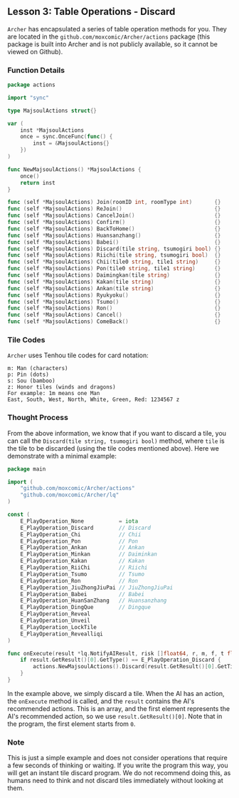 ## Lesson 3: Table Operations - Discard

`Archer` has encapsulated a series of table operation methods for you. They are located in the `github.com/moxcomic/Archer/actions` package (this package is built into Archer and is not publicly available, so it cannot be viewed on Github).

### Function Details

```go
package actions

import "sync"

type MajsoulActions struct{}

var (
    inst *MajsoulActions
    once = sync.OnceFunc(func() {
        inst = &MajsoulActions{}
    })
)

func NewMajsoulActions() *MajsoulActions {
    once()
    return inst
}

func (self *MajsoulActions) Join(roomID int, roomType int)       {}
func (self *MajsoulActions) ReJoin()                             {}
func (self *MajsoulActions) CancelJoin()                         {}
func (self *MajsoulActions) Confirm()                            {}
func (self *MajsoulActions) BackToHome()                         {}
func (self *MajsoulActions) Huansanzhang()                       {}
func (self *MajsoulActions) Babei()                              {}
func (self *MajsoulActions) Discard(tile string, tsumogiri bool) {}
func (self *MajsoulActions) Riichi(tile string, tsumogiri bool)  {}
func (self *MajsoulActions) Chii(tile0 string, tile1 string)     {}
func (self *MajsoulActions) Pon(tile0 string, tile1 string)      {}
func (self *MajsoulActions) Daimingkan(tile string)              {}
func (self *MajsoulActions) Kakan(tile string)                   {}
func (self *MajsoulActions) Ankan(tile string)                   {}
func (self *MajsoulActions) Ryukyoku()                           {}
func (self *MajsoulActions) Tsumo()                              {}
func (self *MajsoulActions) Ron()                                {}
func (self *MajsoulActions) Cancel()                             {}
func (self *MajsoulActions) ComeBack()                           {}
```

### Tile Codes

`Archer` uses Tenhou tile codes for card notation:

```
m: Man (characters)
p: Pin (dots)
s: Sou (bamboo)
z: Honor tiles (winds and dragons)
For example: 1m means one Man
East, South, West, North, White, Green, Red: 1234567 z
```

### Thought Process

From the above information, we know that if you want to discard a tile, you can call the `Discard(tile string, tsumogiri bool)` method, where `tile` is the tile to be discarded (using the tile codes mentioned above). Here we demonstrate with a minimal example:

```go
package main

import (
    "github.com/moxcomic/Archer/actions"
    "github.com/moxcomic/Archer/lq"
)

const (
    E_PlayOperation_None           = iota
    E_PlayOperation_Discard        // Discard
    E_PlayOperation_Chi            // Chii
    E_PlayOperation_Pon            // Pon
    E_PlayOperation_Ankan          // Ankan
    E_PlayOperation_Minkan         // Daiminkan
    E_PlayOperation_Kakan          // Kakan
    E_PlayOperation_RiiChi         // Riichi
    E_PlayOperation_Tsumo          // Tsumo
    E_PlayOperation_Ron            // Ron
    E_PlayOperation_JiuZhongJiuPai // JiuZhongJiuPai
    E_PlayOperation_Babei          // Babei
    E_PlayOperation_HuanSanZhang   // Huansanzhang
    E_PlayOperation_DingQue        // Dingque
    E_PlayOperation_Reveal
    E_PlayOperation_Unveil
    E_PlayOperation_LockTile
    E_PlayOperation_Revealliqi
)

func onExecute(result *lq.NotifyAIResult, risk []float64, r, m, f, t float64) {
    if result.GetResult()[0].GetType() == E_PlayOperation_Discard {
        actions.NewMajsoulActions().Discard(result.GetResult()[0].GetTile(), result.GetResult()[0].GetMoqie())
    }
}
```

In the example above, we simply discard a tile. When the AI has an action, the `onExecute` method is called, and the `result` contains the AI's recommended actions. This is an array, and the first element represents the AI's recommended action, so we use `result.GetResult()[0]`. Note that in the program, the first element starts from `0`.

### Note

This is just a simple example and does not consider operations that require a few seconds of thinking or waiting. If you write the program this way, you will get an instant tile discard program. We do not recommend doing this, as humans need to think and not discard tiles immediately without looking at them.
